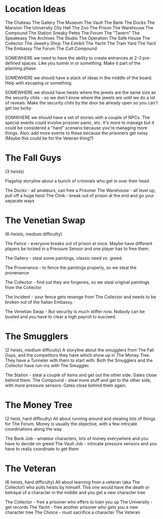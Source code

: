 Location Ideas
==============
The Chateau
The Gallery
The Museum
The Vault
The Bank
The Docks
The Mansion
The University
City Hall
The Zoo
The Prison
The Warehouse
The Compound
The Station
Sneaky Petes
The Forum
The "Tavern"
The Speakeasy
The Archives
The Studio
The Operation
The Safe House
The Collector
The Jewelry Shop
The Exhibit
The Yacht
The Train Yard
The Yard
The Embassy
The Forum
The Cult Compound

SOMEWHERE we need to have the ability to create entrances at 2-3 pre-defined spaces. Like you tunnel in or something. Make it part of the planning phase

SOMEWHERE we should have a stack of ideas in the middle of the board. Help with escaping or something.

SOMEWHERE we should have heists where the jewels are the same size as the security chits - so we don't know where the jewels are until we do a lot of reveals. Make the security chits by the door be already open so you can't get too lucky

SOMWHERE we should have a set of stories with a couple of NPCs. The special events could involve prisoner panic, etc. It's more to manage but it could be considered a "hard" scenario because you're managing more things. Also: add more events to these because the prisoners get noisy. (Maybe this could be for the Veteran thing?)

The Fall Guys
=============
(3 heists)

Flagship storyline about a bunch of criminals who get in over their head

The Docks - all amateurs, can free a Prisoner
The Warehouse - all level up, pull off a huge heist
The Clink - break out of prison at the end and go your separate ways

The Venetian Swap
============================
(6-heists, medium difficulty)

The Fence - everyone breaks out of prison at once. Maybe have different players be locked in a Pressure Sensor and one player has to free them.

The Gallery - steal some paintings, classic need vs. greed.

The Provenance -  to fence the paintings properly, so we steal the provenance

The Collector - find out they are forgeries, so we steal original paintings from the Collector

The Incident - your fence gets revenge from The Collector and needs to be broken out of the Italian Embassy.

The Venetian Swap - But security is much stiffer now. Nobody can be busted and you have to clear a high payroll to succeed.

The Smugglers
=============
(2 heists, medium difficulty)
A storyline about the smugglers from The Fall Guys, and the competitors they have which show up in The Money Tree. They have a Tunneler with them to start with. Both the Smugglers and the Collector have run-ins with The Smuggler.

The Station - steal a couple of items and get out the other side. Gates close behind them.
The Compound - steal more stuff and get to the other side, with more pressure sensors. Gates close behind them again.

The Money Tree
==============
(2 heist, hard difficulty)
All about running around and stealing lots of things for The Forum. Money is usually the objective, with a few intricate coordinations along the way.

The Bank Job - amateur characters, lots of money everywhere and you have to decide on greed
The Vault Job - intricate pressure sensors and you have to really coordinate to get them

The Veteran
===========
(6 heists, hard difficulty)
All about learning from a veteran (aka The Collector) who pulls heists by himself. This one would have the death or betrayal of a character in the middle and you get a new character tree

The Collector - free a prisoner who offers to train you up
The University - get records
The Yacht - free another prisoner who gets you a new character tree
The Choice - must sacrifice a character
The Veteran
